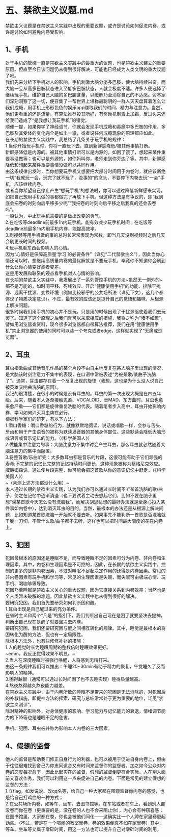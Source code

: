 # 五、禁欲主义议题.md
禁欲主义议题是在禁欲主义实践中出现的重要议题，或许是讨论如何促进内卷，或许是讨论如何避免内卷受影响。  
## 1、手机
对于手机的管控一直是禁欲主义实践中的最重大的议题，也是禁欲主义建立的重要原因。但直至今日该问题仍未得到很好解决，可能也已经成为人类文明的重大议题了吧。  
我们先来分析下手机对人的影响。手机刺激大脑分泌多巴胺，使大脑持续兴奋。而大脑一旦从高多巴胺状态进入至低多巴胺状态，人就会极度不适。许多人便选择了继续玩手机，维护自己大脑的多巴胺含量，以缓解乃至消除自己的不适感。资本家们深刻洞察了这一切，便召集了一帮世界上堪称最聪明的一群人天天盘算着怎么让我们成瘾，用手机上形形色色的娱乐app赚取我们的时间、精力与注意力。当然，他们更看重的还是流量。有算法推荐投其所好，有奖励机制雪上加霜，反过头来还给我们造成了“是我想让我玩手机”的错觉。  
顺便一提，如果你学了神经调节，你就会发现手机成瘾和毒瘾中多巴胺的作用，多巴胺及其受体的变化完全是如出一辙，或者说任何成瘾现象的原理都应如此。  
在长期的禁欲主义实践中，我总结了几条关于玩手机的规律：  
1.当你开始玩手机时，你将一直玩下去，直到新鲜感降低/被其他事情打断。  
新鲜感降低是内源的。被其他事情打断可以是内源的，如困了饿了，想起来某件重要事没做等；也可以是外源的，如你妈叫你，老师走到你旁边了等。其中，新鲜感降低和想起来某件重要事情没做可以共同作用。  
由这条规律出发时，当你想要玩手机又想要把大部分时间用于内卷时，就应该断绝一切“我就玩一会，玩完了就不玩了，没事的”的念头，不要停下内卷去玩“一会”手机，应该继续内卷。  
或者当你希望自己停止产生“想玩手机”的想法时，你可以通过降低新鲜感来实现，如把自己想用手机做的事都做完了再放下手机。但这种方法是有争议的，即“我到底会把卷的时刻向后平移多少呢”“我把卷的时刻向后平移之后我真的还会去卷吗”。   
一般认为，中止玩手机需要的是做出改变的勇气。  
2.在吃饭等deadline前最多1h内玩手机，能有效减少玩手机时间；在吃饭等deadline前最多1h内用手机内卷，能提高效率。  
3.刷视频等用手机做的事的总时长常常表现为常数，即当几天没刷视频时之后几天会刷更长时间的视频。  
4.玩手机看东西会影响人的心情。  
因为“心情好是保障高质量‘学习’的必要条件”（详见“二代禁欲主义”），因此当你心情还可以时，想继续高质量内卷的最优解就是不要玩手机，毕竟你不知道你会刷到什么让你心情变好或者变差。  
这是用发展和联系的观点看手机对人心情的影响。  
在长期的禁欲主义实践中，我发展出了一系列管控手机的方法~虽然无一例外的~都不是万能的，如时间平移、死线效应、开启“健康使用手机”的功能、排除干扰源、远离干扰源、变换环境（例如比较邪乎的公共场所法（详见下文），这几个都体现了物质决定意识）。不过，最有效的应该还是提升自己的觉悟和趣味，从根源上解决问题。  
很多时候我们用手机的初心并不是玩，只是用的时候出现了干扰源驱使着我们去玩罢了。知道了这个原理之后我们就可以采取相应的措施，我将之称为“堵不如疏”。譬如用浏览器查资料，现今很多浏览器都自带算法推荐，我们在用“健康使用手机”禁止浏览器的使用的同时可以装一个夸克或者edge，这样就实现了“无痛戒浏览器”。  
## 2、耳虫
耳虫指歌曲或其他音乐作品的某个片段不由自主地反复在某人脑子里出现的情况，是大脑该时刻注意力不集中的表现，在口语中常被表述“为被某歌/某曲子洗脑了”。通常，耳虫都存在着一个反复出现的旋律（我想，这也是为什么没人说自己被英雄交响曲洗脑的原因）。  
我记的很清楚，在很小的时候是没有耳虫的。耳虫的第一次出现大概是在四五年级。后来，随着本人逐渐接触鬼畜、VOCALOID、音MAD、东方曲时，耳虫也愈来愈严重——它们都是旋律重复洗脑的代表。随着笔者步入高中，耳虫开始影响内卷，学习如何消灭耳虫势在必行。  
根据科学家们的研究，有以下方法：  
1.嚼口香糖：嚼口香糖的行为，就像默默地阅读、说话或唱歌一样，会参与舌头、牙齿和用于产生语音的被称为默读发音器的其他身体部位。这些默读会降低大脑形成语言或音乐记忆的能力。（《科学美国人》）  
2.做能集中注意力的事：大脑注意力不集中时会产生耳虫，那么耳虫就必然随着大脑注意力的集中而隐匿。  
3.将整首歌/乐曲听完：大多数耳虫都是音乐的片段，这很可能有助于它们顽强的寿命;不完整的记忆比完整的记忆持续时间更长，这种现象被称为蔡格尼克效应。威廉姆森说，通过使片段完整，你可能会把这首歌从你的意识记忆中赶走。（《科学美国人》）  
~（亲测上述方法都没什么用）~  
本人通过长期的禁欲主义实践，认为我们亦可以通过长时间不听某首洗脑的歌/曲子，使之在记忆中逐渐消退（也不要试着主动去想起它们，比如不要在脑子里想“诶某首歌今天怎么没有洗脑我”，而解决胡思乱想的最好办法就是全身心投入某件事如内卷中），达到消灭耳虫的目的。当然，最根本的办法还是从根源上解决问题，比如知道某首歌洗脑一开始就不要去听。如果事先不能判断一首歌是否洗脑就干脆一刀切，不管什么歌/曲子都不去听，这样也可以把时间最大限度的花在内卷上。  
## 3、犯困
犯困最根本的原因还是睡眠不足，而导致睡眠不足的因素可分为内卷、非内卷和生理因素。其中，内卷和生理因素是不可控的，因此，在长期的禁欲主义实践中，控制的更多的是非内卷因素，不过对睡眠不足起决定作用的还得是内卷因素。常见的非内卷因素有玩手机和学习等，常见的生理因素是失眠，而失眠可由极端心情、玩手机、喝咖啡等导致。  
犯困乃至睡眠是禁欲主义关心的重大议题，因为它直接关系到内卷效率；当然也是全人类暂未破解的难题，因此禁欲主义实践中也未得到很好的解决。  
要研究犯困，我们首先要研究如何判断困和醒。  
1.耳虫出现是自己醒过来的充分条件。  
在省时主义和两个“凡是”的指引下，我们判断出自己现在是困了就要坚决去提神，判断出自己现在是醒了就要坚决去内卷。  
要研究犯困，我们还要研究困与醒之间相互转化的规律。其中，睡觉是最根本的将困转化为醒的方法，但也有一定局限性。  
除根本方法外，也有些修修补补的措施：  
1.人的睡觉时长为睡眠周期的整数倍时睡眠效果更好。  
~emm，我反正觉得效果不明显。~  
2.当人在深度睡眠时被强行唤醒，人将感到无精打采。  
由这一条规律我们可以推出：午睡20~30min有助于精力的恢复，午觉睡久了反而影响人的精神。  
3.困得越很（通常可以通过长时间困了也不去睡实现）睡得质量越高。  
4.熬夜熬得越久熬夜能力越差。  
在禁欲主义实践中，由于内卷所致的睡眠不足带来的犯困是无法消除的，对犯困后的补救措施，即提神方法的探索、研究与总结常常处于更为重要的地位，详见“禁欲主义测评”。  
除对精神的影响外，对身体健康的影响、学习能力与记忆能力的衰退，情绪调节能力的下降等也是睡眠不足的危害。  
  
手机、犯困、耳虫被并称为影响本人内卷的三大因素。  
## 4、假想的监督
他人的监督是帮助我们修正自身行为的利器，也可以被用于促进自身内卷上，但由于往往很难找到舍己为你志同道合又有时间来监督你的监督者，加之如今公众对内卷的态度每况愈下，因此比起实在的监督，假想的监督倒更符合实际。人在别人面前又喜欢作秀，我们可以利用这一点来促进自己的内卷。下面是常见的建立假想的监督的方法：  
1.立flag，如发说说、改qq名等，给自己一种大家都在围观监督你内卷的感觉，也是给自己打鸡血的一种方式；  
2.在公共场所内卷，如等车、坐车、去图书馆等。在车站或者在车上，看到别人都没卷而你在卷（更重要的是，没在卷的人也不会来阻止你），内心会有种窃喜感；在图书馆里，大家都在卷，你也会被他们同化——这确实比一个人蹲在家里卷更起劲些。（不过，若是在一个喧闹的教室里卷，卷的效果倒真不如在家里卷）其中，等车、坐车等又属于零碎时间，用这一方法也可以提升自己对零碎时间的利用。
